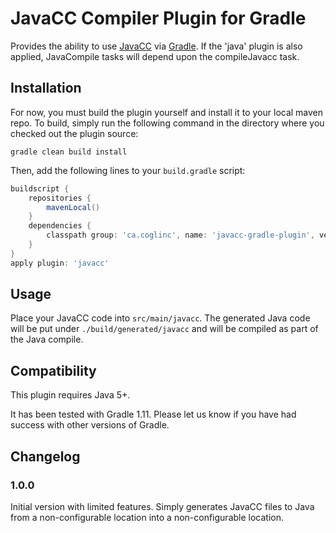 # JavaCC Compiler Plugin for Gradle 

Provides the ability to use [JavaCC](http://javacc.java.net/) via [Gradle](http://www.gradle.org/). If the 'java' plugin is also applied, JavaCompile tasks will depend upon the compileJavacc task.

## Installation

For now, you must build the plugin yourself and install it to your local maven repo. To build, simply run the following command in the directory where you checked out the plugin source:

`gradle clean build install`

Then, add the following lines to your `build.gradle` script:

```groovy
buildscript {
    repositories {
        mavenLocal()
    }
    dependencies {
        classpath group: 'ca.coglinc', name: 'javacc-gradle-plugin', version: '1.0.0'
    }
}
apply plugin: 'javacc'
```

## Usage

Place your JavaCC code into `src/main/javacc`.
The generated Java code will be  put under `./build/generated/javacc` and will be compiled as part of the Java compile.

## Compatibility

This plugin requires Java 5+.

It has been tested with Gradle 1.11. Please let us know if you have had success with other versions of Gradle.

## Changelog

### 1.0.0

Initial version with limited features. Simply generates JavaCC files to Java from a non-configurable location into a non-configurable location.
